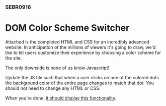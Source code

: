 ### SEBR0916

# DOM Color Scheme Switcher

Attached is the completed HTML and CSS for an incredibly advanced website. In anticipation of the millions of viewers it's going to draw, we'd like to let users customize their experience by choosing a color scheme for the site.

The only downside is none of us know Javascript!

Update the JS file such that when a user clicks on one of the colored dots the background color of the entire page changes to match that dot. You should not need to change any HTML or CSS.

When you're done, [it should display this functionality](https://git.generalassemb.ly/pages/ga-wdi-exercises/color-scheme-switcher/).
